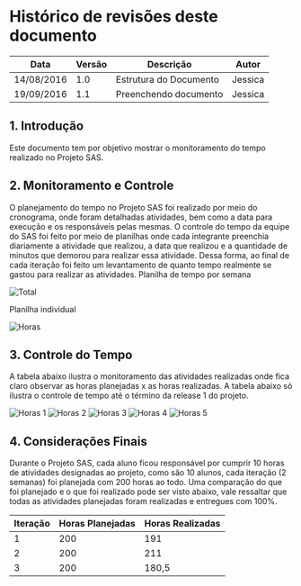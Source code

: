 # Histórico de revisões deste documento

|Data|Versão|Descrição|Autor|
|----|------|---------|-------|
| 14/08/2016| 1.0 |Estrutura do Documento |Jessica |
| 19/09/2016| 1.1|Preenchendo documento |Jessica |

## 1. Introdução
Este documento tem por objetivo mostrar o monitoramento do tempo realizado no Projeto SAS.

## 2. Monitoramento e Controle
O planejamento do tempo no Projeto SAS foi realizado por meio do cronograma, onde foram detalhadas atividades, bem como a data para execução e os responsáveis pelas mesmas. O controle do tempo da equipe do SAS foi feito por meio de planilhas onde cada integrante preenchia diariamente a atividade que realizou, a data que realizou e a quantidade de minutos que demorou para realizar essa atividade. Dessa forma, ao final de cada iteração foi feito um levantamento de quanto tempo realmente se gastou para realizar as atividades. 
Planilha de tempo por semana

![Total](https://raw.githubusercontent.com/wiki/fga-gpp-mds/2016.2-SAS_FGA/img/Planilha_Horas.png)

Planilha individual

![Horas](https://raw.githubusercontent.com/wiki/fga-gpp-mds/2016.2-SAS_FGA/img/Horas.png) 

## 3. Controle do Tempo
A tabela abaixo ilustra o monitoramento das atividades realizadas onde fica claro observar as horas planejadas x as horas realizadas. A tabela abaixo só ilustra o controle de tempo até o término da release 1 do projeto.

![Horas 1](https://raw.githubusercontent.com/wiki/fga-gpp-mds/2016.2-SAS_FGA/img/Horas_It1.png) 
![Horas 2](https://raw.githubusercontent.com/wiki/fga-gpp-mds/2016.2-SAS_FGA/img/Horas_It2_1.png) 
![Horas 3](https://raw.githubusercontent.com/wiki/fga-gpp-mds/2016.2-SAS_FGA/img/Horas_It2_2.png) 
![Horas 4](https://raw.githubusercontent.com/wiki/fga-gpp-mds/2016.2-SAS_FGA/img/Horas_It3_1.png) 
![Horas 5](https://raw.githubusercontent.com/wiki/fga-gpp-mds/2016.2-SAS_FGA/img/Horas_It3_2.png) 

## 4. Considerações Finais
Durante o Projeto SAS, cada aluno ficou responsável por cumprir 10 horas de atividades designadas ao projeto, como são 10 alunos, cada iteração (2 semanas) foi planejada com 200 horas ao todo. Uma comparação do que foi planejado e o que foi realizado pode ser visto abaixo, vale ressaltar que todas as atividades planejadas foram realizadas e entregues com 100%.

|Iteração|Horas Planejadas|Horas Realizadas|
|--------|----------------|----------------|
|1|200|191|
|2|200|211|
|3|200|180,5|